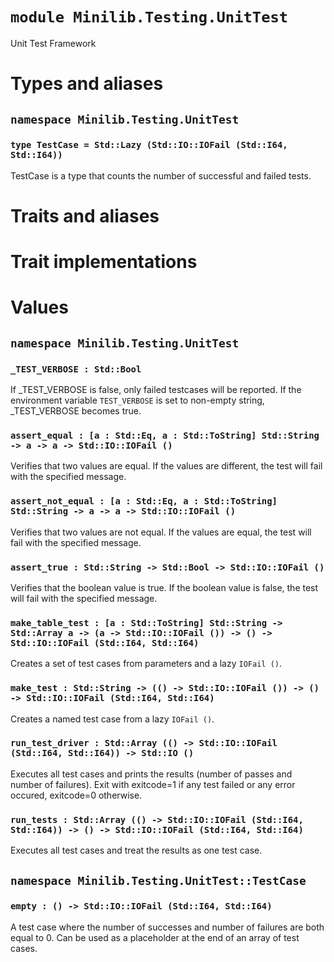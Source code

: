 # `module Minilib.Testing.UnitTest`

Unit Test Framework

# Types and aliases

## `namespace Minilib.Testing.UnitTest`

### `type TestCase = Std::Lazy (Std::IO::IOFail (Std::I64, Std::I64))`

TestCase is a type that counts the number of successful and failed tests.

# Traits and aliases

# Trait implementations

# Values

## `namespace Minilib.Testing.UnitTest`

### `_TEST_VERBOSE : Std::Bool`

If _TEST_VERBOSE is false, only failed testcases will be reported.
If the environment variable `TEST_VERBOSE` is set to non-empty string, _TEST_VERBOSE becomes true.

### `assert_equal : [a : Std::Eq, a : Std::ToString] Std::String -> a -> a -> Std::IO::IOFail ()`

Verifies that two values are equal. If the values are different, the test will fail with the specified message.

### `assert_not_equal : [a : Std::Eq, a : Std::ToString] Std::String -> a -> a -> Std::IO::IOFail ()`

Verifies that two values are not equal. If the values are equal, the test will fail with the specified message.

### `assert_true : Std::String -> Std::Bool -> Std::IO::IOFail ()`

Verifies that the boolean value is true. If the boolean value is false, the test will fail with the specified message.

### `make_table_test : [a : Std::ToString] Std::String -> Std::Array a -> (a -> Std::IO::IOFail ()) -> () -> Std::IO::IOFail (Std::I64, Std::I64)`

Creates a set of test cases from parameters and a lazy `IOFail ()`.

### `make_test : Std::String -> (() -> Std::IO::IOFail ()) -> () -> Std::IO::IOFail (Std::I64, Std::I64)`

Creates a named test case from a lazy `IOFail ()`.

### `run_test_driver : Std::Array (() -> Std::IO::IOFail (Std::I64, Std::I64)) -> Std::IO ()`

Executes all test cases and prints the results (number of passes and number of failures).
Exit with exitcode=1 if any test failed or any error occured, exitcode=0 otherwise.

### `run_tests : Std::Array (() -> Std::IO::IOFail (Std::I64, Std::I64)) -> () -> Std::IO::IOFail (Std::I64, Std::I64)`

Executes all test cases and treat the results as one test case.

## `namespace Minilib.Testing.UnitTest::TestCase`

### `empty : () -> Std::IO::IOFail (Std::I64, Std::I64)`

A test case where the number of successes and number of failures are both equal to 0.
Can be used as a placeholder at the end of an array of test cases.